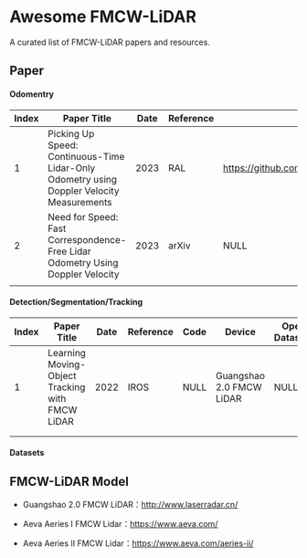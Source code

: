 # Awesome FMCW-LiDAR

A curated list of FMCW-LiDAR papers and resources.

## Paper

#### Odomentry

| Index | Paper Title                                                  | Date | Reference | Code                                   | Device                   | Open Datasets                                                |
| ----- | ------------------------------------------------------------ | ---- | --------- | -------------------------------------- | ------------------------ | ------------------------------------------------------------ |
| 1     | Picking Up Speed: Continuous-Time Lidar-Only Odometry using Doppler Velocity Measurements | 2023 | RAL       | https://github.com/utiasASRL/steam_icp | Aeva Aeries I FMCW Lidar | https://drive.google.com/file/d/1JpQNnXejow3qy1qp5tVzak9qnuFmjYHW/view |
| 2     | Need for Speed: Fast Correspondence-Free Lidar Odometry Using Doppler Velocity | 2023 | arXiv     | NULL                                   | Aeva Aeries I FMCW Lidar | NULL                                                         |
|       |                                                              |      |           |                                        |                          |                                                              |

#### Detection/Segmentation/Tracking

| Index | Paper Title                                     | Date | Reference | Code | Device                   | Open Datasets |
| ----- | ----------------------------------------------- | ---- | --------- | ---- | ------------------------ | ------------- |
| 1     | Learning Moving-Object Tracking with FMCW LiDAR | 2022 | IROS      | NULL | Guangshao 2.0 FMCW LiDAR | NULL          |
|       |                                                 |      |           |      |                          |               |
|       |                                                 |      |           |      |                          |               |

#### Datasets

## FMCW-LiDAR Model

- Guangshao 2.0 FMCW LiDAR：http://www.laserradar.cn/

- Aeva Aeries I FMCW Lidar：https://www.aeva.com/
- Aeva Aeries II FMCW Lidar：https://www.aeva.com/aeries-ii/